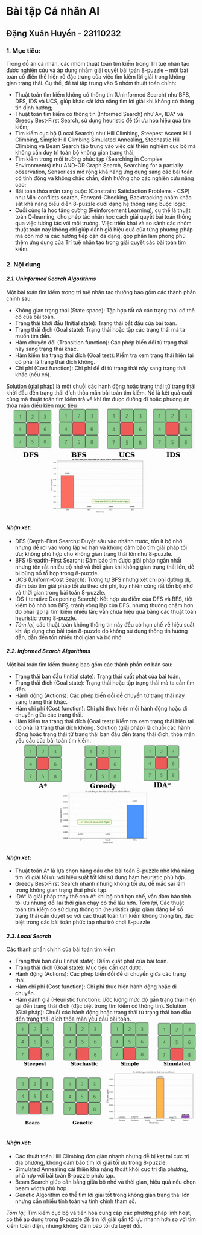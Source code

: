 # Bài tập Cá nhân AI
## Đặng Xuân Huyền - 23110232
### 1. Mục tiêu: 
Trong đồ án cá nhân, các nhóm thuật toán tìm kiếm trong Trí tuệ nhân tạo được nghiên cứu và áp dụng nhằm giải quyết bài toán 8-puzzle – một bài toán cổ điển thể hiện rõ đặc trưng của việc tìm kiếm lời giải trong không gian trạng thái. Cụ thể, đề tài tập trung vào 6 nhóm thuật toán chính: 
- Thuật toán tìm kiếm không có thông tin (Uninformed Search) như BFS, DFS, IDS và UCS, giúp khảo sát khả năng tìm lời giải khi không có thông tin định hướng; 
- Thuật toán tìm kiếm có thông tin (Informed Search) như A*, IDA* và Greedy Best-First Search, sử dụng heuristic để tối ưu hóa hiệu quả tìm kiếm; 
- Tìm kiếm cục bộ (Local Search) như Hill Climbing, Steepest Ascent Hill Climbing, Simple Hill Climbing Simulated Annealing, Stochastic Hill Climbing và Beam Search tập trung vào việc cải thiện nghiệm cục bộ mà không cần duy trì toàn bộ không gian trạng thái; 
- Tìm kiếm trong môi trường phức tạp (Searching in Complex Environments) như AND-OR Graph Search, Searching for a partially observation, Sensorless mở rộng khả năng ứng dụng sang các bài toán có tính động và không chắc chắn, định hướng cho các nghiên cứu nâng cao; 
- Bài toán thỏa mãn ràng buộc (Constraint Satisfaction Problems - CSP) như Min-conflicts search, Forward-Checking, Backtracking nhằm khảo sát khả năng biểu diễn 8-puzzle dưới dạng hệ thống ràng buộc logic; 
- Cuối cùng là học tăng cường (Reinforcement Learning), cụ thể là thuật toán Q-learning, cho phép tác nhân học cách giải quyết bài toán thông qua việc tương tác với môi trường.
Việc triển khai và so sánh các nhóm thuật toán này không chỉ giúp đánh giá hiệu quả của từng phương pháp mà còn mở ra các hướng tiếp cận đa dạng, góp phần làm phong phú thêm ứng dụng của Trí tuệ nhân tạo trong giải quyết các bài toán tìm kiếm.
### 2. Nội dung
#### *2.1. Uninformed Search Algorithms*
Một bài toán tìm kiếm trong trí tuệ nhân tạo thường bao gồm các thành phần chính sau:
- Không gian trạng thái (State space): Tập hợp tất cả các trạng thái có thể có của bài toán.
- Trạng thái khởi đầu (Initial state): Trạng thái bắt đầu của bài toán.
- Trạng thái đích (Goal state): Trạng thái hoặc tập các trạng thái mà ta muốn tìm đến.
- Hàm chuyển đổi (Transition function): Các phép biến đổi từ trạng thái này sang trạng thái khác.
- Hàm kiểm tra trạng thái đích (Goal test): Kiểm tra xem trạng thái hiện tại có phải là trạng thái đích không.
- Chi phí (Cost function): Chi phí để đi từ trạng thái này sang trạng thái khác (nếu có).

Solution (giải pháp) là một chuỗi các hành động hoặc trạng thái từ trạng thái khởi đầu đến trạng thái đích thỏa mãn bài toán tìm kiếm. Nó là kết quả cuối cùng mà thuật toán tìm kiếm trả về khi tìm được đường đi hoặc phương án thỏa mãn điều kiện mục tiêu
![Uninformed Search Algorithms](UninformedSearchAlgorithms.gif)
#### *Nhận xét:*
- DFS (Depth-First Search): Duyệt sâu vào nhánh trước, tốn ít bộ nhớ nhưng dễ rơi vào vòng lặp vô hạn và không đảm bảo tìm giải pháp tối ưu; không phù hợp cho không gian trạng thái lớn như 8-puzzle.
- BFS (Breadth-First Search): Đảm bảo tìm được giải pháp ngắn nhất nhưng tốn rất nhiều bộ nhớ và thời gian khi không gian trạng thái lớn, dễ bị bùng nổ tổ hợp trong 8-puzzle.
- UCS (Uniform-Cost Search): Tương tự BFS nhưng xét chi phí đường đi, đảm bảo tìm giải pháp tối ưu theo chi phí, tuy nhiên cũng rất tốn bộ nhớ và thời gian trong bài toán 8-puzzle.
- IDS (Iterative Deepening Search): Kết hợp ưu điểm của DFS và BFS, tiết kiệm bộ nhớ hơn BFS, tránh vòng lặp của DFS, nhưng thường chậm hơn do phải lặp lại tìm kiếm nhiều lần; vẫn chưa hiệu quả bằng các thuật toán heuristic trong 8-puzzle.
- *Tóm lại,* các thuật toán không thông tin này đều có hạn chế về hiệu suất khi áp dụng cho bài toán 8-puzzle do không sử dụng thông tin hướng dẫn, dẫn đến tốn nhiều thời gian và bộ nhớ
#### *2.2. Informed Search Algorithms*
Một bài toán tìm kiếm thường bao gồm các thành phần cơ bản sau:
- Trạng thái ban đầu (Initial state): Trạng thái xuất phát của bài toán.
- Trạng thái đích (Goal state): Trạng thái hoặc tập trạng thái mà ta cần tìm đến.
- Hành động (Actions): Các phép biến đổi để chuyển từ trạng thái này sang trạng thái khác.
- Hàm chi phí (Cost function): Chi phí thực hiện mỗi hành động hoặc di chuyển giữa các trạng thái.
- Hàm kiểm tra trạng thái đích (Goal test): Kiểm tra xem trạng thái hiện tại có phải là trạng thái đích không.
Solution (giải pháp) là chuỗi các hành động hoặc trạng thái từ trạng thái ban đầu đến trạng thái đích, thỏa mãn yêu cầu của bài toán tìm kiếm.
![Informed Search Algorithms](InformedSearchAlgorithms.gif)
#### *Nhận xét:*
- Thuật toán A* là lựa chọn hàng đầu cho bài toán 8-puzzle nhờ khả năng tìm lời giải tối ưu với hiệu suất tốt khi sử dụng hàm heuristic phù hợp.
- Greedy Best-First Search nhanh nhưng không tối ưu, dễ mắc sai lầm trong không gian trạng thái phức tạp.
- IDA* là giải pháp thay thế cho A* khi bộ nhớ hạn chế, vẫn đảm bảo tính tối ưu nhưng đổi lại thời gian chạy có thể lâu hơn.
*Tóm lại,* Các thuật toán tìm kiếm có sử dụng thông tin (heuristic) giúp giảm đáng kể số trạng thái cần duyệt so với các thuật toán tìm kiếm không thông tin, đặc biệt trong các bài toán phức tạp như trò chơi 8-puzzle
#### *2.3. Local Search* 
Các thành phần chính của bài toán tìm kiếm
- Trạng thái ban đầu (Initial state): Điểm xuất phát của bài toán.
- Trạng thái đích (Goal state): Mục tiêu cần đạt được.
- Hành động (Actions): Các phép biến đổi để di chuyển giữa các trạng thái.
- Hàm chi phí (Cost function): Chi phí thực hiện hành động hoặc di chuyển.
- Hàm đánh giá (Heuristic function): Ước lượng mức độ gần trạng thái hiện tại đến trạng thái đích (đặc biệt trong tìm kiếm có thông tin).
Solution (Giải pháp): Chuỗi các hành động hoặc trạng thái từ trạng thái ban đầu đến trạng thái đích thỏa mãn yêu cầu bài toán.
![Local Search](LocalSearch.gif)
#### *Nhận xét:*
- Các thuật toán Hill Climbing đơn giản nhanh nhưng dễ bị kẹt tại cực trị địa phương, không đảm bảo tìm lời giải tối ưu trong 8-puzzle.
- Simulated Annealing cải thiện khả năng thoát khỏi cực trị địa phương, phù hợp với bài toán 8-puzzle phức tạp.
- Beam Search giúp cân bằng giữa bộ nhớ và thời gian, hiệu quả nếu chọn beam width phù hợp.
- Genetic Algorithm có thể tìm lời giải tốt trong không gian trạng thái lớn nhưng cần nhiều tính toán và tinh chỉnh tham số.

*Tóm lại,* Tìm kiếm cục bộ và tiến hóa cung cấp các phương pháp linh hoạt, có thể áp dụng trong 8-puzzle để tìm lời giải gần tối ưu nhanh hơn so với tìm kiếm toàn diện, nhưng không đảm bảo tối ưu tuyệt đối.